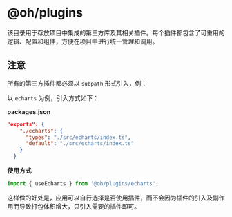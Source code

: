 # @oh/plugins

该目录用于存放项目中集成的第三方库及其相关插件。每个插件都包含了可重用的逻辑、配置和组件，方便在项目中进行统一管理和调用。

## 注意

所有的第三方插件都必须以 `subpath` 形式引入，例：

以 `echarts` 为例，引入方式如下：

**packages.json**

```json
"exports": {
    "./echarts": {
      "types": "./src/echarts/index.ts",
      "default": "./src/echarts/index.ts"
    }
  }
```

**使用方式**

```ts
import { useEcharts } from '@oh/plugins/echarts';
```

这样做的好处是，应用可以自行选择是否使用插件，而不会因为插件的引入及副作用而导致打包体积增大，只引入需要的插件即可。

